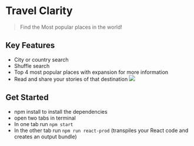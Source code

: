 # Travel Clarity
> Find the Most popular places in the world!

## Key Features
- City or country search
- Shuffle search
- Top 4 most popular places with expansion for more information
- Read and share your stories of that destination
![](Travel_Clarity_Overview.gif)

## Get Started
- npm install to install the dependencies
- open two tabs in terminal
- In one tab run `npm start`
- In the other tab run `npm run react-prod` (transpiles your React code and creates an output bundle)

